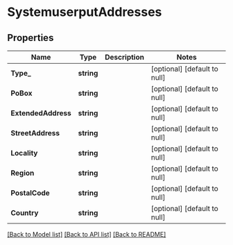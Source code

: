 # SystemuserputAddresses

## Properties
Name | Type | Description | Notes
------------ | ------------- | ------------- | -------------
**Type_** | **string** |  | [optional] [default to null]
**PoBox** | **string** |  | [optional] [default to null]
**ExtendedAddress** | **string** |  | [optional] [default to null]
**StreetAddress** | **string** |  | [optional] [default to null]
**Locality** | **string** |  | [optional] [default to null]
**Region** | **string** |  | [optional] [default to null]
**PostalCode** | **string** |  | [optional] [default to null]
**Country** | **string** |  | [optional] [default to null]

[[Back to Model list]](../README.md#documentation-for-models) [[Back to API list]](../README.md#documentation-for-api-endpoints) [[Back to README]](../README.md)


